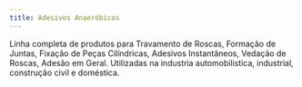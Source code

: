 ```yaml
---
title: Adesivos Anaeróbicos
---
```


Linha completa de produtos para Travamento de Roscas, Formação de Juntas, Fixação de Peças Cilíndricas, Adesivos Instantâneos, Vedação de Roscas, Adesão em Geral. Utilizadas na industria automobilistica, industrial, construção civil e doméstica.
